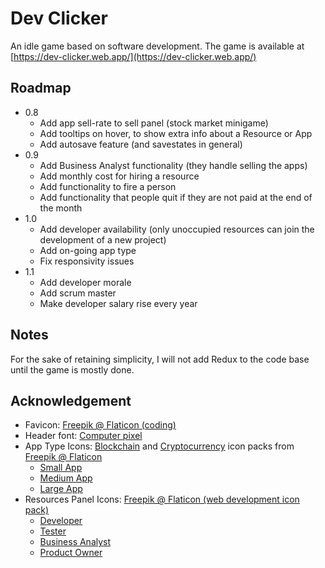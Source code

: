 # Dev Clicker

An idle game based on software development. The game is available at [https://dev-clicker.web.app/](https://dev-clicker.web.app/)

## Roadmap

- 0.8
    - Add app sell-rate to sell panel (stock market minigame)
    - Add tooltips on hover, to show extra info about a Resource or App
    - Add autosave feature (and savestates in general)
- 0.9
    - Add Business Analyst functionality (they handle selling the apps)
    - Add monthly cost for hiring a resource
    - Add functionality to fire a person
    - Add functionality that people quit if they are not paid at the end of the month
- 1.0
    - Add developer availability (only unoccupied resources can join the development of a new project)
    - Add on-going app type
    - Fix responsivity issues
- 1.1
    - Add developer morale
    - Add scrum master
    - Make developer salary rise every year

## Notes

For the sake of retaining simplicity, I will not add Redux to the code base until the game is mostly done.

## Acknowledgement

- Favicon: [Freepik @ Flaticon (coding)](https://www.flaticon.com/free-icon/coding_1159283)
- Header font: [Computer pixel](https://www.1001freefonts.com/computer-pixel-7.font)
- App Type Icons: [Blockchain](https://www.flaticon.com/packs/blockchain-58) and [Cryptocurrency](https://www.flaticon.com/packs/cryptocurrency-52) icon packs from [Freepik @ Flaticon](https://www.flaticon.com/authors/freepik)
    - [Small App](https://www.flaticon.com/free-icon/block_2592201)
    - [Medium App](https://www.flaticon.com/free-icon/blockchain_1674883)
    - [Large App](https://www.flaticon.com/free-icon/blocks_1674913)
- Resources Panel Icons: [Freepik @ Flaticon (web development icon pack)](https://www.flaticon.com/packs/web-development-19)
    - [Developer](https://www.flaticon.com/free-icon/coding_921579)
    - [Tester](https://www.flaticon.com/free-icon/bug_921564)
    - [Business Analyst](https://www.flaticon.com/free-icon/analytics_921591)
    - [Product Owner](https://www.flaticon.com/free-icon/user_921567)